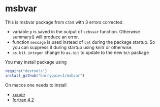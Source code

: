 msbvar
======

This is msbvar package from cran with 3 errors corrected:
* variable `p` is saved in the output of `szbsvar` function. Otherwise summary() will produce an error.
* function `message` is used instead of `cat` during the package startup. So you can suppress it during startup using knitr or otherwise.
* `as.bit.integer` change to `as.bit` to update to the new `bit` package

You may install package using
```R
require("devtools")
install_github("barryquinn1/msbvar")
```

On macos one needs to install
* [xcode](https://developer.apple.com/xcode/downloads/)
* [fortran 4.2](http://cran.r-project.org/bin/macosx/tools/) 


